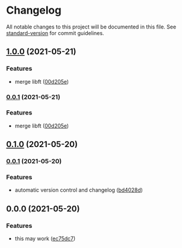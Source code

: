 # Changelog

All notable changes to this project will be documented in this file. See [standard-version](https://github.com/conventional-changelog/standard-version) for commit guidelines.

## [1.0.0](https://github.com/youkim005/ft_printf/compare/v0.1.0...v1.0.0) (2021-05-21)


### Features

* merge libft ([00d205e](https://github.com/youkim005/ft_printf/commits/00d205e7c91b606273c6b45e80b863953b90172a))

### [0.0.1](https://github.com/youkim005/ft_printf/compare/v0.1.0...v0.0.1) (2021-05-21)


### Features

* merge libft ([00d205e](https://github.com/youkim005/ft_printf/commits/00d205e7c91b606273c6b45e80b863953b90172a))

## [0.1.0](https://github.com/youkim005/ft_printf/compare/v0.0.1...v0.1.0) (2021-05-20)

### [0.0.1](https://github.com/youkim005/ft_printf/compare/v0.0.0...v0.0.1) (2021-05-20)


### Features

* automatic version control and changelog ([bd4028d](https://github.com/youkim005/ft_printf/commits/bd4028da8e30bc10404fab9f0305c5803c7237b2))

## 0.0.0 (2021-05-20)


### Features

* this may work ([ec75dc7](https://github.com/youkim005/ft_printf/commits/ec75dc720ac285b928c4af213fcabe76e12e59cc))
